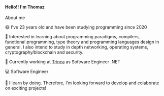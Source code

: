 #### Hello!! I'm Thomaz 

About me

😄 I've 23 years old and have been studying programming since 2020

💭 Interested in learning about programming paradigms, compilers, functional programming, type theory and programming languages design in general. I also intend to study in depth networking, operating systems, cryptography/blockchain and security.

👷 Currently working at [Trinca](http://www.trin.ca) as Software Engineer .NET

💻 Software Engineer

📖 I learn by doing. Therefore, I'm looking forward to develop and colaborate on exciting projects!
